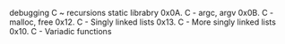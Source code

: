 debugging
C ~ recursions
static librabry
0x0A. C - argc, argv
0x0B. C - malloc, free
0x12. C - Singly linked lists
0x13. C - More singly linked lists
0x10. C - Variadic functions
